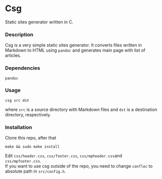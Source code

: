 # Csg
Static sites generator written in C.
### Description
Csg is a very simple static sites generator. It converts files written in Markdown to HTML using `pandoc` and generates main page
with list of articles.
### Dependencies
`pandoc`
### Usage
```
csg src dst
```
where `src` is a source directory with Markdown files and `dst` is a destination directory, respectively.
### Installation
Clone this repo, after that
```
make && sudo make install
```
Edit `css/header.css`, `css/footer.css`, `css/mpheader.css`and `css/mpfooter.css`.  
If you want to use csg outside of the repo, you need to change `confloc` to absolute path in `src/config.h`.
